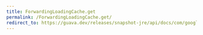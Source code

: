 ```yaml
---
title: ForwardingLoadingCache.get
permalink: /ForwardingLoadingCache.get/
redirect_to: https://guava.dev/releases/snapshot-jre/api/docs/com/google/common/cache/ForwardingLoadingCache.html#get-K-
---
```

